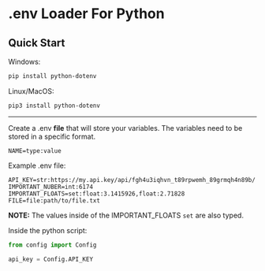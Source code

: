 # .env Loader For Python
## Quick Start
Windows:
```bash
pip install python-dotenv
```
Linux/MacOS:
```bash
pip3 install python-dotenv
```
---
Create a .env **file** that will store your variables. The variables need to be stored in a specific format.
```
NAME=type:value
```
Example .env file:
```
API_KEY=str:https://my.api.key/api/fgh4u3iqhvn_t89rpwemh_89grmqh4n89b/
IMPORTANT_NUBER=int:6174
IMPORTANT_FLOATS=set:float:3.1415926,float:2.71828
FILE=file:path/to/file.txt
```
**NOTE:** The values inside of the IMPORTANT_FLOATS ```set``` are also typed.

Inside the python script:
```py
from config import Config

api_key = Config.API_KEY
```

